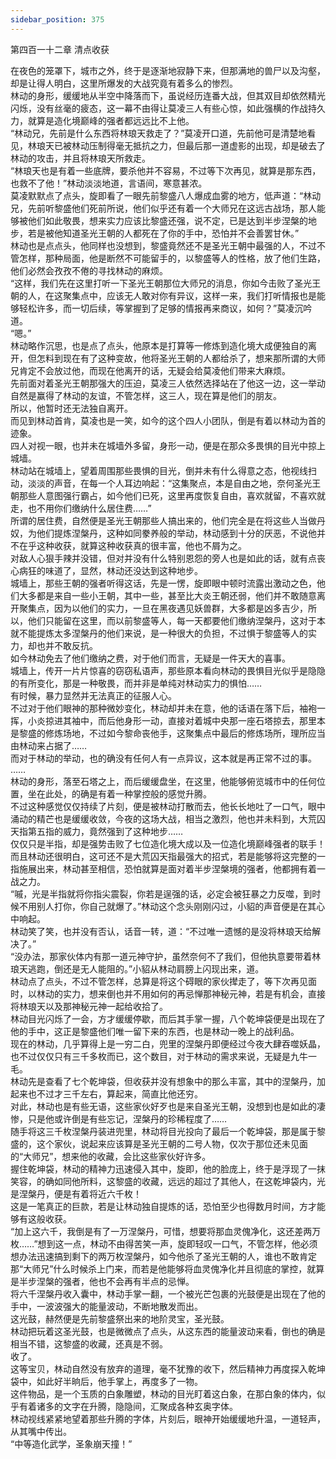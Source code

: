 ```yaml
---
sidebar_position: 375
---
```

 第四百一十二章 清点收获


在夜色的笼罩下，城市之外，终于是逐渐地寂静下来，但那满地的兽尸以及沟壑，却是让得人明白，这里所爆发的大战究竟有着多么的惨烈。  
林动的身形，缓缓地从半空中降落而下，虽说经历连番大战，但其双目却依然精光闪烁，没有丝毫的疲态，这一幕不由得让莫凌三人有些心惊，如此强横的作战持久力，就算是造化境巅峰的强者都远远比不上他。  
“林动兄，先前是什么东西将林琅天救走了？”莫凌开口道，先前他可是清楚地看见，林琅天已被林动压制得毫无抵抗之力，但最后那一道虚影的出现，却是破去了林动的攻击，并且将林琅天所救走。  
“林琅天也是有着一些底牌，要杀他并不容易，不过等下次再见，就算是那东西，也救不了他！”林动淡淡地道，言语间，寒意甚浓。  
莫凌默默点了点头，旋即看了一眼先前黎盛八人爆成血雾的地方，低声道：“林动兄，先前听黎盛他们死前所说，他们似乎还有着一个大师兄在这远古战场，那人能够被他们如此敬畏，想来实力应该比黎盛还强，说不定，已是达到半步涅槃的地步，若是被他知道圣光王朝的人都死在了你的手中，恐怕并不会善罢甘休。”  
林动也是点点头，他同样也没想到，黎盛竟然还不是圣光王朝中最强的人，不过不管怎样，那种局面，他是断然不可能留手的，以黎盛等人的性格，放了他们生路，他们必然会孜孜不倦的寻找林动的麻烦。  
“这样，我们先在这里打听一下圣光王朝那位大师兄的消息，你如今击败了圣光王朝的人，在这聚集点中，应该无人敢对你有异议，这样一来，我们打听情报也是能够轻松许多，而一切后续，等掌握到了足够的情报再来商议，如何？”莫凌沉吟道。  
“嗯。”  
林动略作沉思，也是点了点头，他原本是打算等一修炼到造化境大成便独自的离开，但怎料到现在有了这种变故，他将圣光王朝的人都给杀了，想来那所谓的大师兄肯定不会放过他，而现在他离开的话，无疑会给莫凌他们带来大麻烦。  
先前面对着圣光王朝那强大的压迫，莫凌三人依然选择站在了他这一边，这一举动自然是赢得了林动的友谊，不管怎样，这三人，现在算是他们的朋友。  
所以，他暂时还无法独自离开。  
而见到林动首肯，莫凌也是一笑，如今的这个四人小团队，倒是有着以林动为首的迹象。  
四人对视一眼，也并未在城墙外多留，身形一动，便是在那众多畏惧的目光中掠上城墙。  
林动站在城墙上，望着周围那些畏惧的目光，倒并未有什么得意之态，他视线扫动，淡淡的声音，在每一个人耳边响起：“这集聚点，本是自由之地，奈何圣光王朝那些人意图强行霸占，如今他们已死，这里再度恢复自由，喜欢就留，不喜欢就走，也不用你们缴纳什么居住费……”  
所谓的居住费，自然便是圣光王朝那些人搞出来的，他们完全是在将这些人当做丹奴，为他们提炼涅槃丹，这种如同豢养般的举动，林动感到十分的厌恶，不说他并不在乎这种收获，就算这种收获真的很丰富，他也不屑为之。  
对敌人心狠手辣并没错，但对并没有什么特别恩怨的旁人也是如此的话，就有点丧心病狂的味道了，显然，林动还没达到这种地步。  
城墙上，那些王朝的强者听得这话，先是一愣，旋即眼中顿时流露出激动之色，他们大多都是来自一些小王朝，其中一些，甚至比大炎王朝还弱，他们并不敢随意离开聚集点，因为以他们的实力，一旦在黑夜遇见妖兽群，大多都是凶多吉少，所以，他们只能留在这里，而以前黎盛等人，每一天都要他们缴纳涅槃丹，这对于本就不能提炼太多涅槃丹的他们来说，是一种很大的负担，不过惧于黎盛等人的实力，却也并不敢反抗。  
如今林动免去了他们缴纳之费，对于他们而言，无疑是一件天大的喜事。  
城墙上，传开一片片惊喜的窃窃私语声，那些原本看向林动的畏惧目光似乎是隐隐的有所变化，那是一种敬畏，而并非是单纯对林动实力的惧怕……  
有时候，暴力显然并无法真正的征服人心。  
不过对于他们眼神的那种微妙变化，林动却并未在意，他的话语在落下后，袖袍一挥，小炎掠进其袖中，而后他身形一动，直接对着城中央那一座石塔掠去，那里本是黎盛的修炼场地，不过如今黎命丧他手，这聚集点中最后的修炼场所，理所应当由林动来占据了……  
而对于林动的举动，也的确没有任何人有一点异议，这本就是再正常不过的事。  
……  
林动的身形，落至石塔之上，而后缓缓盘坐，在这里，他能够俯览城市中的任何位置，坐在此处，的确是有着一种掌控般的感觉升腾。  
不过这种感觉仅仅持续了片刻，便是被林动打散而去，他长长地吐了一口气，眼中涌动的精芒也是缓缓收敛，今夜的这场大战，相当之激烈，他也并未料到，大荒囚天指第五指的威力，竟然强到了这种地步……  
仅仅只是半指，却是强势击败了七位造化境大成以及一位造化境巅峰强者的联手！  
而且林动还很明白，这可还不是大荒囚天指最强大的招式，若是能够将这完整的一指施展出来，林动甚至相信，恐怕就算是面对着半步涅槃境的强者，他都拥有着一战之力。  
“嘁，光是半指就将你指尖震裂，你若是逞强的话，必定会被狂暴之力反噬，到时候不用别人打你，你自己就爆了。”林动这个念头刚刚闪过，小貂的声音便是在其心中响起。  
林动笑了笑，也并没有否认，话音一转，道：“不过唯一遗憾的是没将林琅天给解决了。”  
“没办法，那家伙体内有那一道元神守护，虽然奈何不了我们，但他执意要带着林琅天逃跑，倒还是无人能阻的。”小貂从林动肩膀上闪现出来，道。  
林动点了点头，不过不管怎样，总算是将这个碍眼的家伙撵走了，等下次再见面时，以林动的实力，想来倒也并不用如何的再忌惮那神秘元神，若是有机会，直接将林琅天以及那神秘元神一起给收拾了。  
林动目光闪烁了一会，方才缓缓停歇，而后其手掌一握，八个乾坤袋便是出现在了他的手中，这正是黎盛他们唯一留下来的东西，也是林动一晚上的战利品。  
现在的林动，几乎算得上是一穷二白，兜里的涅槃丹即便经过今夜大肆吞噬妖晶，也不过仅仅只有三千多枚而已，这个数目，对于林动的需求来说，无疑是九牛一毛。  
林动先是查看了七个乾坤袋，但收获并没有想象中的那么丰富，其中的涅槃丹，加起来也不过才三千左右，算起来，简直比他还穷。  
对此，林动也是有些无语，这些家伙好歹也是来自圣光王朝，没想到也是如此的凄惨，只是他或许倒是有些忘记，涅槃丹的珍稀程度了……  
随手将这三千枚涅槃丹装进兜里，林动将目光投向了最后一个乾坤袋，那是属于黎盛的，这个家伙，说起来应该算是圣光王朝的二号人物，仅次于那位还未见面的“大师兄”，想来他的收藏，会比这些家伙好许多。  
握住乾坤袋，林动的精神力迅速侵入其中，旋即，他的脸庞上，终于是浮现了一抹笑容，的确如同他所料，这黎盛的收藏，远远的超过了其他人，在这乾坤袋内，光是涅槃丹，便是有着将近六千枚！  
这是一笔真正的巨款，若是让林动独自提炼的话，恐怕至少也得数月时间，方才能够有这般收获。  
“加上这六千，我倒是有了一万涅槃丹，可惜，想要将那血灵傀净化，这还差两万枚……”想到这一点，林动不由得苦笑一声，旋即轻叹一口气，不管怎样，他必须想办法迅速搞到剩下的两万枚涅槃丹，如今他杀了圣光王朝的人，谁也不敢肯定那“大师兄”什么时候杀上门来，而若是他能够将血灵傀净化并且彻底的掌控，就算是半步涅槃的强者，他也不会再有半点的忌惮。  
将六千涅槃丹收入囊中，林动手掌一翻，一个被光芒包裹的光鼓便是出现在了他的手中，一波波强大的能量波动，不断地散发而出。  
这光鼓，赫然便是先前黎盛祭出来的地阶灵宝，圣光鼓。  
林动把玩着这圣光鼓，也是微微点了点头，从这东西的能量波动来看，倒也的确是相当不错，这黎盛的收藏，还真是不弱。  
收了。  
这等宝贝，林动自然没有放弃的道理，毫不犹豫的收下，然后精神力再度探入乾坤袋中，如此好半晌后，他手掌上，再度多了一物。  
这件物品，是一个玉质的白象雕塑，林动的目光盯着这白象，在那白象的体内，似乎有着诸多的文字在升腾，隐隐间，汇聚成各种玄奥字体。  
林动视线紧紧地望着那些升腾的字体，片刻后，眼神开始缓缓地升温，一道轻声，从其嘴中传出。  
“中等造化武学，圣象崩天撞！”  
  
  
